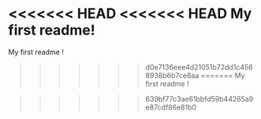 <<<<<<< HEAD
<<<<<<< HEAD
My first readme!
=======
My first readme !
>>>>>>> d0e7136eee4d21051b72dd1c4568938b6b7ce8aa
=======
My first readme !


>>>>>>> 639bf77c3ae61bbfd59b44265a9e87cdf86e81b0
